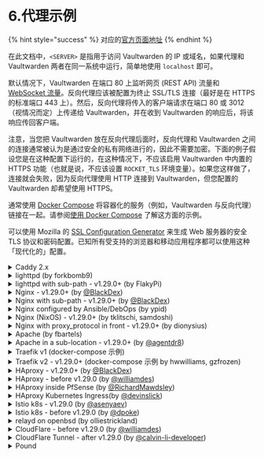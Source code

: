 # 6.代理示例

{% hint style="success" %}
对应的[官方页面地址](https://github.com/dani-garcia/vaultwarden/wiki/Proxy-examples)
{% endhint %}

在此文档中，`<SERVER>` 是指用于访问 Vaultwarden 的 IP 或域名，如果代理和 Vaultwarden 两者在同一系统中运行，简单地使用 `localhost` 即可。

默认情况下，Vaultwarden 在端口 80 上监听网页 (REST API) 流量和 [WebSocket 流量](../configuration/enabling-websocket-notifications.md)。反向代理应该被配置为终止 SSL/TLS 连接（最好是在 HTTPS 的标准端口 443 上）。然后，反向代理将传入的客户端请求在端口 80 或 3012（视情况而定）上传递给 Vaultwarden，并在收到 Vaultwarden 的响应后，将该响应传回客户端。

注意，当您把 Vaultwarden 放在反向代理后面时，反向代理和 Vaultwarden 之间的连接通常被认为是通过安全的私有网络进行的，因此不需要加密。下面的例子假设您是在这种配置下运行的，在这种情况下，不应该启用 Vaultwarden 中内置的 HTTPS 功能（也就是说，不应该设置 `ROCKET_TLS` 环境变量）。如果您这样做了，连接就会失败，因为反向代理使用 HTTP 连接到 Vaultwarden，但您配置的 Vaultwarden 却希望使用 HTTPS。

通常使用 [Docker Compose](https://docs.docker.com/compose/) 将容器化的服务（例如，Vaultwarden 与反向代理）链接在一起。请参阅[使用 Docker Compose](../container-image-usage/using-docker-compose.md) 了解这方面的示例。

可以使用 Mozilla 的 [SSL Configuration Generator](https://ssl-config.mozilla.org/) 来生成 Web 服务器的安全 TLS 协议和密码配置。已知所有受支持的浏览器和移动应用程序都可以使用这种「现代化的」配置。

<details>

<summary>Caddy 2.x</summary>

在大多数情况下 Caddy 2 会自动启用 HTTPS，参考[此文档](https://caddyserver.com/docs/automatic-https#activation)。

在 Caddyfile 语法中，`{$VAR}` 表示环境变量 `VAR` 的值。如果您喜欢，也可以直接指定一个值，而不是用一个环境变量的值来代替。

```nginx
# 取消注释以下语句以及取消注释 import admin_redir 语句，以仅允许从本地网络访问管理界面
# (admin_redir) {
#        @admin {
#                path /admin*
#                not remote_ip private_ranges
#        }
#        redir @admin /
# }

{$DOMAIN} {
  log {
    level INFO
    output file {$LOG_FILE} {
      roll_size 10MB
      roll_keep 10
    }
  }

  # 如果你想通过 ACME（Let's Encrypt 或 ZeroSSL）获获取证书，请取消注释
  # tls {$EMAIL}

  # 或者如果您提供自己的证书，请取消注释
  # 如果您在 Cloudflare 后面运行，您也会使用此选项
  # tls {$SSL_CERT_PATH} {$SSL_KEY_PATH}

  # 此设置可能会在某些浏览器上出现兼容性问题（例如，在 Firefox 上下载附件）
  # 如果遇到问题，请尝试禁用此功能
  encode zstd gzip
  
  # 取消注释以提高安全性（警告：只有在您了解其影响的情况下才能使用！）
  # 如果您想使用 FIDO2 WebAuthn，请将 X-Frame-Options 设置为 "SAMEORIGIN"，否则浏览器将阻止这些请求
  # header / {
  #	# 启用 HTTP Strict Transport Security (HSTS)
  #	Strict-Transport-Security "max-age=31536000;"
  #	# 禁用 cross-site filter (XSS)
  #	X-XSS-Protection "0"
  #	# 禁止在框架内呈现网站 (clickjacking protection)
  #	X-Frame-Options "DENY"
  #	# 阻止搜索引擎建立索引（可选）
  #	X-Robots-Tag "noindex, nofollow"
  #	# 禁止嗅探 X-Content-Type-Options
  #	X-Content-Type-Options "nosniff"
  #	# 服务器名称移除
  #	-Server
  #	# 移除 X-Powered-By，虽然这不应该是一个问题，但最好移除
  #	-X-Powered-By
  #	# 移除 Last-Modified，因为 etag 相同并且同样有效
  #	-Last-Modified
  # }
  
  # 取消注释以仅允许从本地网络访问管理界面
  # import admin_redir

  # 将所有代理到 Rocket
  # 如果位于子路径中，则 reverse_proxy 行将如下所示：
  # reverse_proxy /subpath/* <server>:80
  reverse_proxy <SERVER>:80 {
       # 把真实的远程 IP 发送给 Rocket，以便 Vaultwarden 将其放入日志中，
       # 这样 fail2ban 就可以阻止正确的 IP 了
       header_up X-Real-IP {remote_host}
       # 如果您使用 Cloudflare 代理，请将 remote_host 替换为 http.request.header.Cf-Connecting-Ip
       # 请参阅 https://developers.cloudflare.com/support/troubleshooting/restoring-visitor-ips/restoring-original-visitor-ips/
       # 以及 https://caddy.community/t/forward-auth-copy-headers-value-not-replaced/16998/4
  }
}
```

</details>

<details>

<summary>lighttpd (by forkbomb9)</summary>

```nginx
erver.modules += ( "mod_proxy" )

$HTTP["host"] == "vault.example.net" {
    $HTTP["url"] == "/notifications/hub" {
       # WebSocket proxy
       proxy.server  = ( "" => ("vaultwarden" => ( "host" => "<SERVER>", "port" => 3012 )))
       proxy.forwarded = ( "for" => 1 )
       proxy.header = (
           "https-remap" => "enable",
           "upgrade" => "enable",
           "connect" => "enable"
       )
    } else {
       proxy.server  = ( "" => ("vaultwarden" => ( "host" => "<SERVER>", "port" => 4567 )))
       proxy.forwarded = ( "for" => 1 )
       proxy.header = ( "https-remap" => "enable" )
    }
}
```

在 Vaultwarden 环境中，您必须将 `IP_HEADER` 设置为 `X-Forwarded-For` 而不是 `X-Real-IP`。

</details>

<details>

<summary>lighttpd with sub-path - v1.29.0+ (by FlakyPi)</summary>

在这个示例中，通过 [https://vaultwarden.example.tld/vault/](https://vaultwarden.example.tld/vault/) 访问 Vaultwarden。如果您想使用其他子路径，如 `bitwarden` 或 `secret-vault`，则应更修改下面示例中的 `vault` 以匹配。

```nginx
server.modules += (
"mod_openssl"
)

$SERVER["socket"] == ":443" {  
    ssl.engine   = "enable"   
    ssl.pemfile  = "/etc/letsencrypt/live/vaultwarden.example.tld/fullchain.pem"
    ssl.privkey  = "/etc/letsencrypt/live/vaultwarden.example.tld/privkey.pem"
}

# Redirect HTTP requests (port 80) to HTTPS (port 443)
$SERVER["socket"] == ":80" {  
        $HTTP["host"] =~ "vaultwarden.example.tld" {  
         url.redirect = ( "^/(.*)" => "https://vaultwarden.example.tld/$1" )  
          server.name                 = "vaultwarden.example.tld"   
        }  
}

server.modules += ( "mod_proxy" )

$HTTP["host"] == "vaultwarden.example.tld" {
    $HTTP["url"] =~ "/vault" {
       proxy.server  = ( "" => ("vaultwarden" => ( "host" => "<SERVER>", "port" => 8080 )))
       proxy.forwarded = ( "for" => 1 )
       proxy.header = (
           "https-remap" => "enable",
           "upgrade" => "enable",
           "connect" => "enable"
       )
    }
}
```

您必须将 Vaultwarden 环境配置中的 `IP_HEADER` 设置为 `X-Forwarded-For` 而不是默认的 `X-Real-IP`。

</details>

<details>

<summary>Nginx - v1.29.0+ (by <a href="https://github.com/BlackDex">@BlackDex</a>)</summary>

```nginx
# 'upstream' 指令确保你有一个 http/1.1 连接
# 这里启用了 keepalive 选项并拥有更好的性能
#
# 此处定义服务器的 IP 和端口。
upstream vaultwarden-default {
  zone vaultwarden-default 64k;
  server 127.0.0.1:8080;
  keepalive 2;
}

# 要支持 websocket 连接的话才需要
# 参阅：https://nginx.org/en/docs/http/websocket.html
# 我们不发送上述链接中所说的 "close"，而是发送一个空值。
# 否则所有的 keepalive 连接都将无法工作。
map $http_upgrade $connection_upgrade {
    default upgrade;
    ''      "";
}

# 将 HTTP 重定向到 HTTPS
server {
    listen 80;
    listen [::]:80;
    server_name vaultwarden.example.tld;

    if ($host = vaultwarden.example.tld) {
        return 301 https://$host$request_uri;
    }
    return 404;
}

server {
    # 对于旧版本的 nginx，在 ssl 后面的 listen 行中加入 http2，并移除 'http2 on;'。
    listen 443 ssl;
    listen [::]:443 ssl;
    http2 on;
    server_name vaultwarden.example.tld;

    # 根据需要指定 SSL 配置
    #ssl_certificate /path/to/certificate/letsencrypt/live/vaultwarden.example.tld/fullchain.pem;
    #ssl_certificate_key /path/to/certificate/letsencrypt/live/vaultwarden.example.tld/privkey.pem;
    #ssl_trusted_certificate /path/to/certificate/letsencrypt/live/vaultwarden.example.tld/fullchain.pem;

    client_max_body_size 525M;

    location / {
      proxy_http_version 1.1;
      proxy_set_header Upgrade $http_upgrade;
      proxy_set_header Connection $connection_upgrade;

      proxy_set_header Host $host;
      proxy_set_header X-Real-IP $remote_addr;
      proxy_set_header X-Forwarded-For $proxy_add_x_forwarded_for;
      proxy_set_header X-Forwarded-Proto $scheme;

      proxy_pass http://vaultwarden-default;
    }

    # 除了 ADMIN_TOKEN 之外，还可以选择添加额外的身份验证
    # 删除下面的 '#' 注释并创建 htpasswd_file 以使其处于活动状态
    #
    #location /admin {
    #  # 参阅：https://docs.nginx.com/nginx/admin-guide/security-controls/configuring-http-basic-authentication/
    #  auth_basic "Private";
    #  auth_basic_user_file /path/to/htpasswd_file;
    #
    #  proxy_http_version 1.1;
    #  proxy_set_header Upgrade $http_upgrade;
    #  proxy_set_header Connection $connection_upgrade;
    #
    #  proxy_set_header Host $host;
    #  proxy_set_header X-Real-IP $remote_addr;
    #  proxy_set_header X-Forwarded-For $proxy_add_x_forwarded_for;
    #  proxy_set_header X-Forwarded-Proto $scheme;
    #
    #  proxy_pass http://vaultwarden-default;
    #}
}
```

如果遇到 504 Gateway Timeout（网关超时）故障，可以通过在 `server {` 部分添加更长的超时时间来告诉 nginx 等待 Vaultwarden 的时间，例如：

```nginx
  proxy_connect_timeout       777;
  proxy_send_timeout          777;
  proxy_read_timeout          777;
  send_timeout                777;
```

</details>

<details>

<summary>Nginx with sub-path - v1.29.0+ (by <a href="https://github.com/BlackDex">@BlackDex</a>)</summary>

在这个示例中，Vaultwarden 的访问地址为 `https://vaultwarden.example.tld/vault/`，如果您想使用任何其他的子路径，比如 `vaultwarden` 或 `secret-vault`，您需要更改下面示例中相应的地方。

为此，您需要配置 `DOMAIN` 变量以使其匹配，它应类似于：

```systemd
; 添加子路径！否则将无法正常工作！
DOMAIN=https://vaultwarden.example.tld/vault/
```

```nginx
# 'upstream' 指令确保你有一个 http/1.1 连接
# 这里启用了 keepalive 选项并拥有更好的性能
#
# 此处定义服务器的 IP 和端口。
upstream vaultwarden-default {
  zone vaultwarden-default 64k;
  server 127.0.0.1:8080;
  keepalive 2;
}

# 要支持 websocket 连接的话才需要
# 参阅：https://nginx.org/en/docs/http/websocket.html
# 我们不发送上述链接中所说的 "close"，而是发送一个空值。
# 否则所有的 keepalive 连接都将无法工作。
map $http_upgrade $connection_upgrade {
    default upgrade;
    ''      "";
}

# 将 HTTP 重定向到 HTTPS
server {
    listen 80;
    listen [::]:80;
    server_name vaultwarden.example.tld;

    if ($host = vaultwarden.example.tld) {
        return 301 https://$host$request_uri;
    }
    return 404;
}

server {
    # 对于旧版本的 nginx，在 ssl 后面的 listen 行中加入 http2，并移除 'http2 on;'
    listen 443 ssl;
    listen [::]:443 ssl;
    http2 on;
    server_name vaultwarden.example.tld;

    # 根据需要指定 SSL 配置
    #ssl_certificate /path/to/certificate/letsencrypt/live/vaultwarden.example.tld/fullchain.pem;
    #ssl_certificate_key /path/to/certificate/letsencrypt/live/vaultwarden.example.tld/privkey.pem;
    #ssl_trusted_certificate /path/to/certificate/letsencrypt/live/vaultwarden.example.tld/fullchain.pem;

    client_max_body_size 525M;

    ## 使用子路径配置
    # 到你的安装的 root 目录的路径
    # 一定要加上尾部的 /，否则您会遇到问题
    # 但仅限于这个位置，所有其他位置都不应该添加这个。
    location /vault/ {
      proxy_http_version 1.1;
      proxy_set_header Upgrade $http_upgrade;
      proxy_set_header Connection $connection_upgrade;

      proxy_set_header Host $host;
      proxy_set_header X-Real-IP $remote_addr;
      proxy_set_header X-Forwarded-For $proxy_add_x_forwarded_for;
      proxy_set_header X-Forwarded-Proto $scheme;

      proxy_pass http://vaultwarden-default;
    }

    # 除了 ADMIN_TOKEN 之外，还可以选择添加额外的身份验证
    # 删除下面的 '#' 注释并创建 htpasswd_file 以使其处于活动状态
    #
    # 不要添加尾部的/，否则您会遇到问题
    #location /vault/admin {
    #  # 参阅：https://docs.nginx.com/nginx/admin-guide/security-controls/configuring-http-basic-authentication/
    #  auth_basic "Private";
    #  auth_basic_user_file /path/to/htpasswd_file;
    #
    #  proxy_http_version 1.1;
    #  proxy_set_header Upgrade $http_upgrade;
    #  proxy_set_header Connection $connection_upgrade;
    #
    #  proxy_set_header Host $host;
    #  proxy_set_header X-Real-IP $remote_addr;
    #  proxy_set_header X-Forwarded-For $proxy_add_x_forwarded_for;
    #  proxy_set_header X-Forwarded-Proto $scheme;
    #
    #  proxy_pass http://vaultwarden-default;
    #}
}
```

</details>

<details>

<summary>Nginx configured by Ansible/DebOps (by ypid)</summary>

使用 [DebOps](https://debops.org) 配置 nginx 作为 Vaultwarden 的反向代理的清单示例。我选择在 URL 中使用 PSK 以获得额外的安全性，从而不会将 API 暴露给 Internet 上的每个人，因为客户端应用程序尚不支持客户端证书（我测试过）。 参考[强化指南 - 隐藏在子目录下](../configuration/security/hardening-guide.md#hiding-under-a-subdir)

```nginx
vaultwarden__fqdn: 'vault.example.org'
vaultwarden__http_psk_subpath_enabled: True
vaultwarden__http_psk_subpath: '{{ lookup("password", secret + "/vaultwarden/" +
                                     inventory_hostname + "/config/subpath chars=ascii_letters,digits length=23")
                                   if vaultwarden__http_psk_subpath_enabled | bool
                                   else "" }}'

nginx__upstreams:

  - name: 'vaultwarden-default'
    type: 'default'
    enabled: True
    server: 'localhost:8000'

  - name: 'vaultwarden-ws'
    type: 'default'
    enabled: True
    server: 'localhost:3012'

nginx__servers:

  - name: '{{ vaultwarden__fqdn }}'
    filename: 'debops.vaultwarden'
    by_role: 'debops.vaultwarden'
    favicon: False
    # root: '/usr/share/vaultwarden/web-vault'

    location_list:

      - pattern: '/'
        options: |-
          deny all;

      - pattern: '= /{{ vaultwarden__http_psk_subpath }}'
        options: |-
          return 307 $scheme://$host$request_uri/;

      ## All the security HTTP headers would then need to be set by nginx as well.
      # - pattern: '/{{ vaultwarden__http_psk_subpath }}/'
      #   options: |-
      #     alias /usr/share/vaultwarden/web-vault/;

      - pattern: '/{{ vaultwarden__http_psk_subpath }}/'
        options: |-
          proxy_set_header Host              $host;
          proxy_set_header X-Real-IP         $remote_addr;
          proxy_set_header X-Forwarded-For   $proxy_add_x_forwarded_for;
          proxy_set_header X-Forwarded-Proto $scheme;
          proxy_set_header X-Forwarded-Port  443;

          proxy_pass http://vaultwarden-default;

      - pattern: '/{{ vaultwarden__http_psk_subpath }}/notifications/hub/negotiate'
        options: |-
          proxy_set_header Host              $host;
          proxy_set_header X-Real-IP         $remote_addr;
          proxy_set_header X-Forwarded-For   $proxy_add_x_forwarded_for;
          proxy_set_header X-Forwarded-Proto $scheme;
          proxy_set_header X-Forwarded-Port  443;

          proxy_pass http://vaultwarden-default;

      - pattern: '/{{ vaultwarden__http_psk_subpath }}/notifications/hub'
        options: |-
          proxy_http_version 1.1;
          proxy_set_header Upgrade $http_upgrade;
          proxy_set_header Connection $connection_upgrade;

          proxy_set_header Host              $host;
          proxy_set_header X-Real-IP         $remote_addr;
          proxy_set_header X-Forwarded-For   $proxy_add_x_forwarded_for;
          proxy_set_header X-Forwarded-Proto $scheme;
          proxy_set_header X-Forwarded-Port  443;

          proxy_pass http://vaultwarden-ws;

      # Do not use the icons features as long as it reveals all domains from
      # our credentials to the server.
      - pattern: '/{{ vaultwarden__http_psk_subpath }}/icons/'
        options: |-
          access_log off;
          log_not_found off;
          deny all;
```

</details>

<details>

<summary>Nginx (NixOS) - v1.29.0+ (by tklitschi, samdoshi)</summary>

NixOS Nginx 配置示例。关于 NixOS 部署的更多信息，请参阅[部署示例](deployment-examples.md)页面。

```nginx
{ config, ... }:
{
  security.acme = {
    defaults = {
      acceptTerms = true;
      email = "me@example.com";
    };
    certs."vaultwarden.example.com".group = "vaultwarden";
  };

  services.nginx = {
    enable = true;

    recommendedGzipSettings = true;
    recommendedOptimisation = true;
    recommendedProxySettings = true;
    recommendedTlsSettings = true;

    virtualHosts = {
      "vaultwarden.example.com" = {
        enableACME = true;
        forceSSL = true;
        locations."/" = {
          proxyPass = "http://localhost:8080";
          proxyWebsockets = true;
        };
      };
    };
  };
}
```

</details>

<details>

<summary>Nginx with proxy_protocol in front - v1.29.0+ (by dionysius)</summary>

在这个例子中，有一个下游代理在[这个 nginx 前面的 proxy\_protocol](https://docs.nginx.com/nginx/admin-guide/load-balancer/using-proxy-protocol/) 中进行通信（例如，[启用了 proxy\_protocol 的 LXD 代理设备](https://linuxcontainers.org/lxd/docs/master/reference/devices\_proxy/)）。Nginx 需要从这里设置正确使用协议和要转发的标头。标有 `# <---` 的行与 blackdex 的示例内容不同。

参考这个 LXD 下游代理设备配置：

```nginx
devices:
  http:
    connect: tcp:[::1]:80
    listen: tcp:[::]:80
    proxy_protocol: "true"
    type: proxy
  https:
    connect: tcp:[::1]:443
    listen: tcp:[::]:443
    proxy_protocol: "true"
    type: proxy
```

<pre class="language-nginx"><code class="lang-nginx"># proxy_protocol 相关:

set_real_ip_from ::1; # 要信任哪个下游代理，请在前面输入您的代理地址
real_ip_header proxy_protocol; # 可选，如果您希望 nginx 使用来自 proxy_protocol 的信息覆盖 remote_addr。 取决于您在日志模板和服务器或流块中使用的关于远程地址的变量。

# 以下基于 blackdex 的示例:

# `upstream` 指令确保您有一个 http/1.1 连接
# 这启用了 keepalive 选项和更好的性能
#
# 这里定义服务器 IP 和端口.
upstream vaultwarden-default {
  zone vaultwarden-default 64k;
  server 127.0.0.1:8080;
  keepalive 2;
}
# 需要这些以支持 websocket 连接
# 参阅：https://nginx.org/en/docs/http/websocket.html
# 我们发送的是空值，而不是上述链接中的 "close"
# 否则所有 keepalive 连接都将失效
map $http_upgrade $connection_upgrade {
    default upgrade;
    ''      "";
}

# HTTP 重定向到 HTTPS
server {
    if ($host = vaultwarden.example.tld) {
        return 301 https://$host$request_uri;
    }

    listen 80 proxy_protocol; # &#x3C;---
    listen [::]:80 proxy_protocol; # &#x3C;---
    server_name vaultwarden.example.tld;
    return 404;
}

server {
<strong>    listen 443 ssl proxy_protocol; # &#x3C;---
</strong>    listen [::]:443 ssl proxy_protocol; # &#x3C;---
    http2 on;
    server_name vaultwarden.example.tld;

    # 需要时指定 SSL Config
    #ssl_certificate /path/to/certificate/letsencrypt/live/vaultwarden.example.tld/fullchain.pem;
    #ssl_certificate_key /path/to/certificate/letsencrypt/live/vaultwarden.example.tld/privkey.pem;
    #ssl_trusted_certificate /path/to/certificate/letsencrypt/live/vaultwarden.example.tld/fullchain.pem;

    client_max_body_size 525M;

    ## 使用子路径 Config
    # 您的安装的根目录路径
    # 请务必添加尾随 /，否则您可能会遇到问题
    # 但仅限于此位置，所有其他位置不应添加这些内容
    location /vault/ {
      proxy_http_version 1.1;
      proxy_set_header Upgrade $http_upgrade;
      proxy_set_header Connection $connection_upgrade;

      proxy_set_header Host $host;
      proxy_set_header X-Real-IP $remote_addr;
      proxy_set_header X-Forwarded-For $proxy_add_x_forwarded_for;
      proxy_set_header X-Forwarded-Proto $scheme;

      proxy_pass http://vaultwarden-default;
    }
}
</code></pre>

</details>

<details>

<summary>Apache (by fbartels)</summary>

记得启用 `mod_proxy_wstunnel` 和 `mod_proxy_http`，例如：`a2enmod proxy_wstunnel` 和 `a2enmod proxy_http`。

```apacheconf
<VirtualHost *:443>
    SSLEngine on
    ServerName vaultwarden.$hostname.$domainname

    SSLCertificateFile ${SSLCERTIFICATE}
    SSLCertificateKeyFile ${SSLKEY}
    SSLCACertificateFile ${SSLCA}
    ${SSLCHAIN}

    ErrorLog \${APACHE_LOG_DIR}/vaultwarden-error.log
    CustomLog \${APACHE_LOG_DIR}/vaultwarden-access.log combined

    ProxyPass / http://<SERVER>:80/ upgrade=websocket

    ProxyPreserveHost On
    ProxyRequests Off
    RequestHeader set X-Real-IP %{REMOTE_ADDR}s
    # 如果您的 url 属性报告为 http://... ，请添加此行：
    # RequestHeader add X-Forwarded-Proto https
</VirtualHost>
```

</details>

<details>

<summary>Apache in a sub-location - v1.29.0+ (by <a href="https://github.com/agentdr8">@agentdr8</a>)</summary>

修改 docker 启动以包含 sub-location。

```systemd
; 添加子位置！否则将不起作用！
DOMAIN=https://$hostname.$domainname/$sublocation/
```

需确保在 apache 配置中的某个位置加载了 websocket 代理模块。 它看起来像这样：

```apacheconf
LoadModule proxy_wstunnel_module modules/mod_proxy_wstunnel.so`
```

在某些操作系统上，您可以使用 a2enmod，例如：`a2enmod proxy_wstunnel` 和 `a2enmod proxy_http`。

```apacheconf
<VirtualHost *:443>
    SSLEngine on
    ServerName $hostname.$domainname

    SSLCertificateFile ${SSLCERTIFICATE}
    SSLCertificateKeyFile ${SSLKEY}
    SSLCACertificateFile ${SSLCA}
    ${SSLCHAIN}

    ErrorLog \${APACHE_LOG_DIR}/error.log
    CustomLog \${APACHE_LOG_DIR}/access.log combined

    <Location /vaultwarden> # 如果需要，调整此处
        RewriteEngine On
        RewriteCond %{HTTP:Upgrade} =websocket [NC]
        RewriteRule /notifications/hub(.*) ws://<SERVER>:<SERVER_PORT>/$sublocation/notifications/hub/$1 [P,L]
        ProxyPass http://<SERVER>:<SERVER_PORT>/$sublocation

        ProxyPreserveHost Off
        RequestHeader set X-Real-IP %{REMOTE_ADDR}s
        RequestHeader setifempty Connection "Upgrade"
        RequestHeader setifempty Upgrade "websocket"
    </Location>
</VirtualHost>
```

</details>

<details>

<summary>Traefik v1 (docker-compose 示例)</summary>

```yaml
labels:
    - traefik.enable=true
    - traefik.docker.network=traefik
    - traefik.web.frontend.rule=Host:vaultwarden.domain.tld
    - traefik.web.port=80
```

</details>

<details>

<summary>Traefik v2 - v1.29.0+ (docker-compose 示例 by hwwilliams, gzfrozen)</summary>

#### 将 Traefik v1 标签迁移到 Traefik v2 <a href="#traefik-v-1-labels-migrated-to-traefik-v2" id="traefik-v-1-labels-migrated-to-traefik-v2"></a>

```yaml
labels:
  - traefik.enable=true
  - traefik.docker.network=traefik
  - traefik.http.routers.bitwarden.rule=Host(`bitwarden.domain.tld`)
  - traefik.http.routers.bitwarden.service=bitwarden
  - traefik.http.services.bitwarden.loadbalancer.server.port=80
```

#### 迁移的标签加上 HTTP 到 HTTPS 重定向 <a href="#migrated-labels-plus-http-to-https-redirect" id="migrated-labels-plus-http-to-https-redirect"></a>

这些标签假定 Traefik 中为端口 80 和 443 定义的入口点分别是「web」和「websecure」。

这些标签还假定您已经在 Traefik 中定义了默认的证书解析器。

```yaml
labels:
  - traefik.enable=true
  - traefik.docker.network=traefik
  - traefik.http.middlewares.redirect-https.redirectScheme.scheme=https
  - traefik.http.middlewares.redirect-https.redirectScheme.permanent=true
  - traefik.http.routers.bitwarden-https.rule=Host(`bitwarden.domain.tld`)
  - traefik.http.routers.bitwarden-https.entrypoints=websecure
  - traefik.http.routers.bitwarden-https.tls=true
  - traefik.http.routers.bitwarden-https.service=bitwarden
  - traefik.http.routers.bitwarden-http.rule=Host(`bitwarden.domain.tld`)
  - traefik.http.routers.bitwarden-http.entrypoints=web
  - traefik.http.routers.bitwarden-http.middlewares=redirect-https
  - traefik.http.routers.bitwarden-http.service=bitwarden
  - traefik.http.services.bitwarden.loadbalancer.server.port=80
```

</details>

<details>

<summary>HAproxy - v1.29.0+ (by <a href="https://github.com/BlackDex">@BlackDex</a>)</summary>

将这些行添加到您的 HAproxy 配置中。

```yaml
frontend vaultwarden
    bind 0.0.0.0:80
    option forwardfor header X-Real-IP
    http-request set-header X-Real-IP %[src]
    default_backend vaultwarden_http

backend vaultwarden_http
    # 启用压缩（如果您需要）
    # 压缩算法 gzip
    # 压缩类型 text/plain text/css application/json application/javascript text/xml application/xml application/xml+rss text/javascript
    # Vaultwarden 不支持 forwarded 头，但您可以启用它
    # option forward
    # 添加 x-forwarded-for 头
    option forwardfor
    # 在 `X-Real-IP` 头中设置来源 IP
    http-request set-header X-Real-IP %[src]
    # 将流量发送到本地实例
    server vwhttp 0.0.0.0:8080 alpn http/1.1
```

</details>

<details>

<summary>HAproxy - before v1.29.0 (by <a href="https://github.com/williamdes">@williamdes</a>)</summary>

将这些行添加到您的 HAproxy 配置中。

```yaml
backend static-success-default
  mode http
  errorfile 503 /usr/local/etc/haproxy/static/index.static.default.html
  errorfile 200 /usr/local/etc/haproxy/static/index.static.default.html

frontend http-in
    bind *:443 ssl crt /acme.sh/domain.tld/domain.tld.pem alpn h2,http/1.1
    option forwardfor header X-Real-IP
    http-request set-header X-Real-IP %[src]
    default_backend static-success-default

    # 定义主机
    acl host_vaultwarden_domain_tld hdr(Host) -i vaultwarden.domain.tld

    ## 谋划要使用哪一个
    use_backend vaultwarden_http if host_bitwarden_domain_tld

backend vaultwarden_http
    # 启用压缩（如果您需要）
    # 压缩算法 gzip
    # 压缩类型 text/plain text/css application/json application/javascript text/xml application/xml application/xml+rss text/javascript
    # 如果您在 docker-compose 中使用 haproxy，则可以使用容器主机名
    server vw_http 0.0.0.0:8080 alpn http/1.1
```

</details>

<details>

<summary>HAproxy inside PfSense (by <a href="https://github.com/RichardMawdsley">@RichardMawdsley</a>)</summary>

作为 GUI 设置，下面的详细信息\说明供您在需要的地方添加。

* 假设您已经设置好了基本的 HTTP > HTTPS 重定向设置。[基本设置](https://blog.devita.co/pfsense-to-proxy-traffic-for-websites-using-pfsense/)

### 后端创建

后端 1：

```
Mode	  Name	                     Forwardto	    Address	      Port	 Encrypt(SSL)	 SSL checks	  Weight	 Actions
active 	Vaultwarden                Address+Port:  IPADDRESSHERE 80     no            no
```

后端 2：

```
Mode	  Name	                     Forwardto	    Address	      Port	 Encrypt(SSL)	 SSL checks 	Weight	Actions
active 	Vaultwarden-Notifications  Address+Port:  IPADDRESSHERE 3012   no            no
```

### 前端创建-1-域名 <a href="#frontend-creation-1-domain" id="frontend-creation-1-domain"></a>

**ACCESS CONTROL LIST**

```yaml
ACL00
Host matches:
no
no
FQDN.com     -  注意：这需要是您的根域名。
 	
ACL00
Path starts with:
no
yes
/big-ass-randomized-test-that-really-no-one-is-ever-going-to-type-DONT-USE-THIS-LINE-THOUGH-make-your-own-up

ACL01
Host matches:
no
no
VAULTWARDEN.MYDOMAIN.COM

ACL01
Host matches:
no
no
EXAMPLE-OTHER-SUB-DOMAIN-1.MYDOMAIN.COM

ACL01
Host matches:
no
no
EXAMPLE-OTHER-SUB-DOMAIN-2.MYDOMAIN.COM
```

**ACTIONS-1-Domain**

```yaml
http-request allow
See below
ACL01

http-request deny
See below
ACL00
```

### 前端创建-2-VaultWarden <a href="#frontend-creation-2-vaultwarden" id="frontend-creation-2-vaultwarden"></a>

**ACCESS CONTROL LIST**

```yaml
ACL1
Path starts with:
no
yes
/notifications/hub  
 	
ACL2
Path starts with:
no
no
/notifications/hub/negotiate  
 	
ACL3
Path starts with:
no
no
/notifications/hub  
 	
ACL4
Path starts with:
no
yes
/notifications/hub/negotiate

ACL5
Path starts with:
no
no
/admin
```

**ACTIONS - 2 - VaultWarden**

```yaml
Use Backend
See below
ACL1  
backend: VaultWarden
 	
Use Backend
See below
ACL2  
backend: VaultWarden
 	
Use Backend
See below
ACL3  
backend: VaultWarden-Notifications
 	
Use Backend
See below
ACL4
backend: VaultWarden-Notifications

http-request deny
See below
ACL5
```

#### **更新记录** <a href="#updates" id="updates"></a>

```
Updated above 30/07 - 我在第一次配置后意识到，因为 ACL1-4 有 'Not'，他们正在将任何内容与他们的动作相匹配。所以 BlahBlahMcGee.FQDN.com 通过了。这不是故意的，所以上面添加了 ACL5 来解决这个问题，它还移除了对默认后端的需要。
Updated again 30/07 - ^ 是的，没用。这一切都源于 HaProxy 不允许在 ACL 中使用 'AND'。唉。现在有了上面的内容，您可以为根域配置一个前端。这有一个否认本身，以及任何未指定的内容。因此，如果您要通过多个其他子域，则需要将它们全部添加到 ACL01 下。现在一切正常了！
```

#### 重要提示 <a href="#important-notes" id="important-notes"></a>

```
1) 您必须使域名前端与允许列表中的任何其他子域名保持同步
2) 在域名前端，ACL01 必须位于 Actions 表的顶部 - 或至少在 ACL00 的上面
3) ACL 名称的重复使用是故意的。是的，我没有打错它们。ACL00、ACL01 等等
```

#### 可选 <a href="#optional" id="optional"></a>

```
上面的 ACL5 拒绝访问 /admin 门户。我不是特别喜欢没有任何形式的 2FA 且只有密码的管理门户。因此，当我不使用它时，我只是拒绝访问。如果我需要它，请取消阻止，完成所需的工作并重新阻止。
```

完成！可以去做测试了！

反过来，可以将下面的等效项添加到您的配置中（请注意，这是一个示例摘要）。

```yaml
acl			ACL00	var(txn.txnhost) -m str -i VAULTWARDEN.MYDOMAIN.COM
acl			ACL00	var(txn.txnpath) -m beg -i /big-ass-randomised-test-that-really-no-one-is-ever-going-to-type-DONT-USE-THIS-LINE-THOUGH-make-your-own-up
acl			ACL01	var(txn.txnhost) -m str -i EXAMPLE-OTHER-SUB-DOMAIN-1.MYDOMAIN.COM
acl			ACL01	var(txn.txnhost) -m str -i EXAMPLE-OTHER-SUB-DOMAIN-2.MYDOMAIN.COM
acl			ACL1	var(txn.txnpath) -m beg -i /notifications/hub
acl			ACL2	var(txn.txnpath) -m beg -i /notifications/hub/negotiate
acl			ACL3	var(txn.txnpath) -m beg -i /notifications/hub
acl			ACL4	var(txn.txnpath) -m beg -i /notifications/hub/negotiate
acl			ACL5	var(txn.txnpath) -m beg -i /admin

http-request allow  if  ACL01 
http-request deny   if  !ACL00 
http-request deny   if  !ACL5 
http-request deny   if  ACL5 
use_backend VaultWarden_ipvANY  if  !ACL1 
use_backend VaultWarden_ipvANY  if  ACL2 
use_backend VaultWarden-Notifications_ipvANY  if  ACL3 
use_backend VaultWarden-Notifications_ipvANY  if  !ACL4 
```

为了进行测试，如果您在浏览器中导航到 /notifications/hub，那么您应该会看到一个页面，上面写着「WebSocket Protocol Error: Unable to parse WebSocket key.」（WebSocket 协议错误：无法解析 WebSocket 密钥。） ……这意味着它可以正常工作！ - 所有其他子页面都应该出现 Rocket 错误。

</details>

<details>

<summary>HAproxy Kubernetes Ingress(by <a href="https://github.com/devinslick">@devinslick</a>)</summary>

控制器安装详情可在此处找到：[https://www.haproxy.com/documentation/kubernetes-ingress/community/installation/on-prem/](https://www.haproxy.com/documentation/kubernetes-ingress/community/installation/on-prem/)。请注意，仅当您使用 Cloudflare 时才需要 CF-Connecting-IP 标头

添加以下资源定义：

```
apiVersion: networking.k8s.io/v1
kind: Ingress
metadata:
  name: vaultwarden
  namespace: default
  annotations:
    haproxy.org/forwarded-for: "true"
    haproxy.org/compression-algo: "gzip"
    haproxy.org/compression-type: "text/plain text/css application/json application/javascript text/xml application/xml application/xml+rss text/javascript"
    haproxy.org/http2-enabled: "true"
spec:
  ingressClassName: haproxy
  tls:
  - hosts:
    - vaultwarden.example.tld
  rules:
  - host: vaultwarden.example.tld
    http:
      paths:
      - path: /
        pathType: Prefix
        backend:
          service:
            name: vaultwarden-http
            port:
              number: 80
```

</details>

<details>

<summary>Istio k8s - v1.29.0 (by <a href="https://github.com/asenyaev">@asenyaev</a>)</summary>

```javascript
apiVersion: networking.istio.io/v1beta1
kind: Gateway
metadata:
  name: vaultwarden-gateway
  namespace: vaultwarden
spec:
  selector:
    istio: ingressgateway-internal # use Istio default gateway implementation
  servers:
  - hosts:
    - vw.k8s.prod
    port:
      number: 80
      name: http
      protocol: HTTP
    tls:
      httpsRedirect: true
  - hosts:
    - vw.k8s.prod
    port:
      name: https-443
      number: 443
      protocol: HTTPS
    tls:
      mode: SIMPLE
      credentialName: vw-k8s-prod-tls
---
apiVersion: networking.istio.io/v1beta1
kind: VirtualService
metadata:
  name: vaultwarden-vs
  namespace: vaultwarden
spec:
  hosts:
  - vw.k8s.prod
  gateways:
  - vaultwarden-gateway
  http:
  - match:
    - uri:
        prefix: /
    route:
    - destination:
        port:
          number: 80
        host: vaultwarden
```

</details>

<details>

<summary>Istio k8s - before v1.29.0 (by <a href="https://github.com/dpoke">@dpoke</a>)</summary>

```javascript
apiVersion: networking.istio.io/v1beta1
kind: Gateway
metadata:
  name: vaultwarden-gateway
  namespace: vaultwarden
spec:
  selector:
    istio: ingressgateway-internal # use Istio default gateway implementation
  servers:
  - hosts:
    - vw.k8s.prod
    port:
      number: 80
      name: http
      protocol: HTTP
    tls:
      httpsRedirect: true
  - hosts:
    - vw.k8s.prod
    port:
      name: https-443
      number: 443
      protocol: HTTPS
    tls:
      mode: SIMPLE
      credentialName: vw-k8s-prod-tls
---
apiVersion: networking.istio.io/v1beta1
kind: VirtualService
metadata:
  name: vaultwarden-vs
  namespace: vaultwarden
spec:
  hosts:
  - vw.k8s.prod
  gateways:
  - vaultwarden-gateway
  http:
  - match:
    - uri:
        exact: /notifications/hub
    route:
    - destination:
        port:
          number: 3012
        host: vaultwarden-ws
  - match:
    - uri:
        prefix: /
    route:
    - destination:
        port:
          number: 80
        host: vaultwarden
```

</details>

<details>

<summary>relayd on openbsd (by olliestrickland)</summary>

经测试可正常运行（包括 websockets） - /etc/relayd.conf - 在 openbsd 7.2 上使用来自 OpenBSD Ports 的 Vaultwarden - [https://openports.se/security/vaultwarden](https://openports.se/security/vaultwarden)

此配置取决于 tls 的正确设置 - 我使用 [https://man.openbsd.org/acme-client](https://man.openbsd.org/acme-client)

```nginx
table <vaultwarden-default-host> { localhost }
table <vaultwarden-websocket-host> { localhost }

# 带有 tls 的 Vaultwarden 协议定义

http protocol vaultwarden-https {
        # 添加 Vaultwarden 所需要的标头
        match request header append "X-Real-IP" value "$REMOTE_ADDR"

        # 添加一些 Vaultwarden 可能不需要的标头
        match request header append "Host" value "$HOST"
        match request header append "X-Forwarded-For" value "$REMOTE_ADDR"
        match request header append "X-Forwarded-By" value "$SERVER_ADDR:$SERVER_PORT"

        # 最普通的规则 - 转发到 Vaultwarden Rocket
        match request path "/*" forward to <vaultwarden-default-host>

        # 将用于 websocket 的路径转发到 Vaultwarden websocket 端口
        match request path "/notifications/hub" forward to <vaultwarden-websocket-host>

        # 将最具体的路径保存在最后 - 此路径不应转发到 websocket 服务器
        match request path "/notifications/hub/negotiate" forward to <vaultwarden-default-host>

        # 各种 TCP 选项
        tcp { nodelay, sack, backlog 128 }

        # tls 配置
        tls keypair bitwarden.example.tld
        tls { no tlsv1.0, ciphers HIGH }

        # 允许 websockets - 这很好，它可以处理连接升级，而无需手动编辑标头
        http websockets
}

# Vaultwarden 的中继定义 - 将出口接口上的入站 443 tls 转发到默认 8000 端口上的 rocket 和 3012 上的 websocket

relay vaultwarden-https-relay {
        listen on egress port 443 tls
        protocol vaultwarden-https
        forward to <vaultwarden-default-host> port 8000
        forward to <vaultwarden-websocket-host> port 3012
}
```

</details>

<details>

<summary>CloudFlare - before v1.29.0 (by <a href="https://github.com/williamdes">@williamdes</a>)</summary>

按照下面的截图创建新的规则。用于查找此设置的示例仪表板 URL：`https://dash.cloudflare.com/xxxxxx/example.org/rules/origin-rules/new`

<img src="https://user-images.githubusercontent.com/7784660/251004005-e27d9152-219b-4b6a-bf96-dcfce30ebd73.png" alt="" data-size="original">

</details>

<details>

<summary>CloudFlare Tunnel - after v1.29.0 (by <a href="https://github.com/calvin-li-developer">@calvin-li-developer</a>)</summary>

`docker-compose.yml`：

```yaml
version: '3'

services:
  vaultwarden:
    container_name: vaultwarden
    image: vaultwarden/server:latest
    restart: unless-stopped
    environment:
      DOMAIN: "https://vaultwarden.example.com"  # 您的域名；vaultwarden 需要知道您的域名是 https，才能正常处理附件
    volumes:
      - ./vw-data:/data
    networks:
      - vaultwarden-network

  cloudflared:
    image: cloudflare/cloudflared:2024.1.2
    container_name: vaultwarden-cloudflared
    restart: unless-stopped
    read_only: true
    volumes:
      - ./cloudflared-config:/root/.cloudflared/
    command: [ "tunnel", "run", "${TUNNEL_ID}" ]
    user: root
    depends_on:
      - vaultwarden
    networks:
      - vaultwarden-network
networks:
  vaultwarden-network:
    name: vaultwarden-network
    external: false
```

`cloudflared-config` 文件夹中的内容：

```
config.yml  aaaaa-bbbb-cccc-dddd-eeeeeeeee.json
```

请使用[本指南](https://thedxt.ca/2022/10/cloudflare-tunnel-with-docker/)找出您的 cloudflare 账户的以下内容/值。注意：`aaaaa-bbbb-cccc-dddd-eeeeeeeee` 只是一个随机的 tunnelID，请使用真实的 ID。

`config.yml`：

```yaml
tunnel: aaaaa-bbbb-cccc-dddd-eeeeeeeee
credentials-file: /root/.cloudflared/aaaaa-bbbb-cccc-dddd-eeeeeeeee.json

originRequest:
  noHappyEyeballs: true
  disableChunkedEncoding: true
  noTLSVerify: true

ingress:
  - hostname: vault.example.com # 更改为您自己的域名
    service: http_status:404
    path: admin
  - hostname: vault.example.com # 更改为您自己的域名
    service: http://vaultwarden
  - service: http_status:404
```

`aaaaa-bbbb-cccc-dddd-eeeeeeeee.json`：

```
{"AccountTag":"changeme","TunnelSecret":"changeme","TunnelID":"aaaaa-bbbb-cccc-dddd-eeeeeeeee"}
```

</details>

<details>

<summary>Pound</summary>

```
Alive		15

ListenHTTP
	Address 127.0.0.1
	Port    80
	xHTTP 3
	HeadRemove "X-Forwarded-For"
	Service
		Host "vaultwarden.example.tld"
		Redirect 301 "https://vaultwarden.example.tld"
	End
End

ListenHTTPS
	Address 127.0.0.1
	Port    443
	Cert    "/path/to/certificate/letsencrypt/live/vaultwarden.example.tld/fullchain.pem"
	xHTTP 3
	AddHeader "Front-End-Https: on"
	RewriteLocation 0
	HeadRemove "X-Forwarded-Proto"
	AddHeader "X-Forwarded-Proto: https"
End

Service
	Host "vaultwarden.example.tld"
	BackEnd
		Address <SERVER>
		Port    80
	End
End
```

</details>
